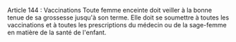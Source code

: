 Article 144 : Vaccinations
Toute femme enceinte doit veiller à la bonne tenue de sa grossesse jusqu'à son terme. Elle doit se soumettre à toutes les vaccinations et à toutes les prescriptions du médecin ou de la sage-femme en matière de la santé de l'enfant.
